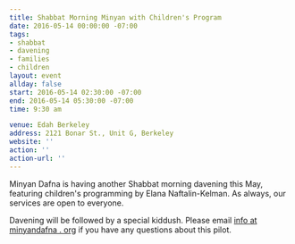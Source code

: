 ```yaml
---
title: Shabbat Morning Minyan with Children's Program
date: 2016-05-14 00:00:00 -07:00
tags:
- shabbat
- davening
- families
- children
layout: event
allday: false
start: 2016-05-14 02:30:00 -07:00
end: 2016-05-14 05:30:00 -07:00
time: 9:30 am

venue: Edah Berkeley
address: 2121 Bonar St., Unit G, Berkeley
website: ''
action: ''
action-url: ''
---
```


Minyan Dafna is having another Shabbat morning davening this May, featuring children's programming by Elana Naftalin-Kelman. As always, our services are open to everyone.

Davening will be followed by a special kiddush. Please email [info at minyandafna . org](mailto:info@minyandafna.org) if you have any questions about this pilot.